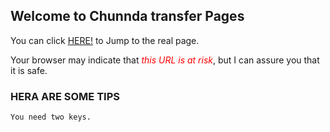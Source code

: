 ## Welcome to Chunnda transfer Pages

You can click [HERE!](http://home.chunnda.com:233) to Jump to the real page.

Your browser may indicate that *<font color="red">this URL is at risk</font>*, but I can assure you that it is safe.

### HERA ARE SOME TIPS

```markdown
You need two keys.
```
